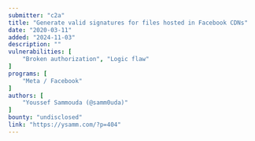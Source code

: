 ```yaml
---
submitter: "c2a"
title: "Generate valid signatures for files hosted in Facebook CDNs"
date: "2020-03-11"
added: "2024-11-03"
description: ""
vulnerabilities: [
    "Broken authorization", "Logic flaw"
]
programs: [
    "Meta / Facebook"
]
authors: [
    "Youssef Sammouda (@samm0uda)"
]
bounty: "undisclosed"
link: "https://ysamm.com/?p=404"
---
```




